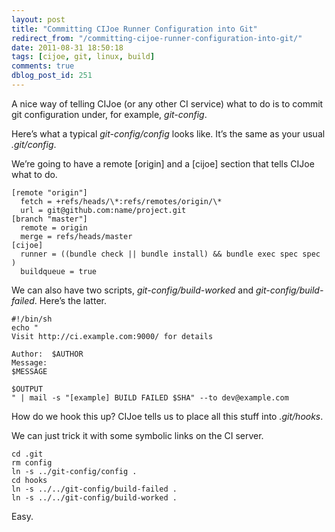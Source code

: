 ```yaml
---
layout: post
title: "Committing CIJoe Runner Configuration into Git"
redirect_from: "/committing-cijoe-runner-configuration-into-git/"
date: 2011-08-31 18:50:18
tags: [cijoe, git, linux, build]
comments: true
dblog_post_id: 251
---
```

A nice way of telling CIJoe (or any other CI service) what to do is to commit git configuration under, for example, _git-config_.

Here’s what a typical _git-config/config_ looks like. It’s the same as your usual _.git/config_.

We’re going to have a remote [origin] and a [cijoe] section that tells CIJoe what to do.

```config
[remote "origin"]
  fetch = +refs/heads/\*:refs/remotes/origin/\*
  url = git@github.com:name/project.git
[branch "master"]
  remote = origin
  merge = refs/heads/master
[cijoe]
  runner = ((bundle check || bundle install) && bundle exec spec spec )
  buildqueue = true
```

We can also have two scripts, _git-config/build-worked_ and _git-config/build-failed_. Here’s the latter.

```shell
#!/bin/sh
echo "
Visit http://ci.example.com:9000/ for details

Author:  $AUTHOR
Message:
$MESSAGE

$OUTPUT
" | mail -s "[example] BUILD FAILED $SHA" --to dev@example.com
```

How do we hook this up? CIJoe tells us to place all this stuff into _.git/hooks_.

We can just trick it with some symbolic links on the CI server.

```
cd .git
rm config
ln -s ../git-config/config .
cd hooks
ln -s ../../git-config/build-failed .
ln -s ../../git-config/build-worked .
```

Easy.
